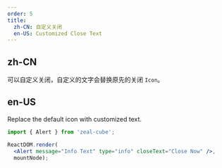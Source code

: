 ```yaml
---
order: 5
title:
  zh-CN: 自定义关闭
  en-US: Customized Close Text
---
```


## zh-CN

可以自定义关闭，自定义的文字会替换原先的关闭 `Icon`。

## en-US

Replace the default icon with customized text.

````jsx
import { Alert } from 'zeal-cube';

ReactDOM.render(
  <Alert message="Info Text" type="info" closeText="Close Now" />,
  mountNode);
````
